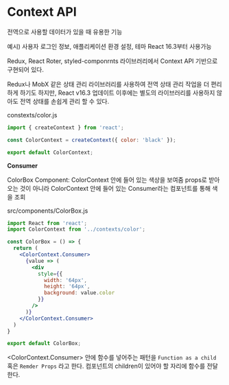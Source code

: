 # Context API

전역으로 사용할 데이터가 있을 때 유용한 기능

예시) 사용자 로그인 정보, 애플리케이션 환경 설정, 테마
React 16.3부터 사용가능 

Redux, React Roter, styled-componrnts 라이브러리에서 Context API 기반으로 구현되어 있다.

Redux나 MobX 같은 상태 관리 라이브러리를 사용하여 전역 상태 관리 작업을 더 편리하게 하기도 하지만, React v16.3 업데이트 이후에는 별도의 라이브러리를 사용하지 않아도 전역 상태를 손쉽게 관리 할 수 있다.

constexts/color.js

```js
import { createContext } from 'react';

const ColorContext = createContext({ color: 'black' });

export default ColorContext;
```

**Consumer**

ColorBox Component: ColorContext 안에 들어 있는 색상을 보여줌
props로 받아 오는 것이 아니라 ColorContext 안에 들어 있는 Consumer라는 컴포넌트를 통해 색을 조회

src/components/ColorBox.js

```jsx
import React from 'react';
import ColorContext from '../contexts/color';

const ColorBox = () => {
  return (
    <ColorContext.Consumer>
      {value => (
      	<div
          style={{
            width: '64px',
            height: '64px',
            background: value.color
          }}
        />
      )}
    </ColorContext.Consumer>
  )
}

export default ColorBox;
```

<ColorContext.Consumer> 안에 함수를 넣어주는 패턴을 `Function as a child` 혹은  `Remder Props` 라고 한다.
컴포넌트의 children이 있어야 할 자리에 함수를 전달한다. 



